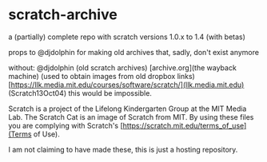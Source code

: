 # scratch-archive
a (partially) complete repo with scratch versions 1.0.x to 1.4 (with betas)

props to @djdolphin for making old archives that, sadly, don't exist anymore

without:
  @djdolphin (old scratch archives)
  [archive.org](the wayback machine) (used to obtain images from old dropbox links)
  [https://llk.media.mit.edu/courses/software/scratch/](llk.media.mit.edu) (Scratch13Oct04)
this would be impossible.

Scratch is a project of the Lifelong Kindergarten Group at the MIT Media Lab.
The Scratch Cat is an image of Scratch from MIT.
By using these files you are complying with Scratch's [https://scratch.mit.edu/terms_of_use](Terms of Use).

I am not claiming to have made these, this is just a hosting repository.
